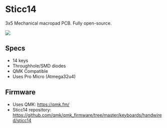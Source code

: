 # Sticc14
3x5 Mechanical macropad PCB. Fully open-source.

![](https://i.imgur.com/An2aStk.jpg)

## Specs

* 14 keys
* Throughhole/SMD diodes
* QMK Compatible
* Uses Pro Micro (Atmega32u4)

## Firmware
- Uses QMK: https://qmk.fm/  
- Sticc14 repository: https://github.com/qmk/qmk_firmware/tree/master/keyboards/handwired/sticc14
